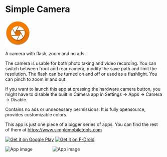 # Simple Camera
<img alt="Logo" src="app/src/main/res/mipmap-xxxhdpi/ic_launcher.png" width="80" />

A camera with flash, zoom and no ads.

The camera is usable for both photo taking and video recording. You can switch between front and rear camera, modify the save path and limit the resolution. The flash can be turned on and off or used as a flashlight. You can pinch to zoom in and out.

If you want to launch this app at pressing the hardware camera button, you might have to disable the built in Camera app in Settings -> Apps -> Camera -> Disable.

Contains no ads or unnecessary permissions. It is fully opensource, provides customizable colors.

This app is just one piece of a bigger series of apps. You can find the rest of them at https://www.simplemobiletools.com

<a href='https://play.google.com/store/apps/details?id=com.simplemobiletools.camera'><img src='https://simplemobiletools.com/assets/images/google-play.png' alt='Get it on Google Play' height='45' /></a>
<a href='https://f-droid.org/packages/com.simplemobiletools.camera'><img src='https://simplemobiletools.com/assets/images/f-droid.png' alt='Get it on F-Droid' height='45' /></a>


<div style="display:flex;">
<img alt="App image" src="fastlane/metadata/android/en-US/images/phoneScreenshots/app_1.jpg" width="30%">
<img alt="App image" src="fastlane/metadata/android/en-US/images/phoneScreenshots/app_2.jpg" width="30%">
</div>
